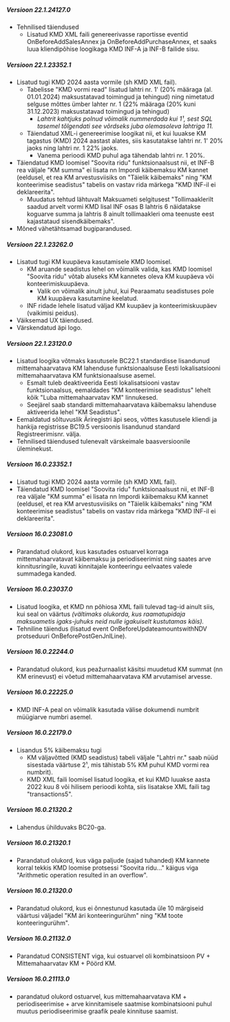 ---
---
##### Versioon 22.1.24127.0
- Tehnilised täiendused
  - Lisatud KMD XML faili genereerivasse raportisse eventid OnBeforeAddSalesAnnex ja OnBeforeAddPurchaseAnnex, et saaks luua kliendipõhise loogikaga KMD INF-A ja INF-B failide sisu.  

##### Versioon 22.1.23352.1
- Lisatud tugi KMD 2024 aasta vormile (sh KMD XML fail).
  - Tabelisse "KMD vormi read" lisatud lahtri nr. 1' (20% määraga (al. 01.01.2024) maksustatavad toimingud ja tehingud) ning nimetatud selguse mõttes ümber lahter nr. 1 (22% määraga (20% kuni 31.12.2023) maksustatavad toimingud ja tehingud)
    - _Lahtrit kahtjuks polnud võimalik nummerdada kui 1¹, sest SQL tasemel tõlgendati see võrdseks juba olemasoleva lahtriga 11._
  - Täiendatud XML-i genereerimise loogikat nii, et kui luuakse KM tagastus (KMD) 2024 aastast alates, siis kasutatakse lahtri nr. 1' 20% jaoks ning lahtri nr. 1 22% jaoks.
    - Vanema perioodi KMD puhul aga tähendab lahtri nr. 1 20%.
- Täiendatud KMD loomisel "Soovita ridu" funktsionaalsust nii, et INF-B rea väljale "KM summa" ei lisata nn Impordi käibemaksu KM kannet (eeldusel, et rea KM arvestusviisiks on "Täielik käibemaks" ning "KM konteerimise seadistus" tabelis on vastav rida märkega "KMD INF-il ei deklareerita".
  - Muudatus tehtud lähtuvalt Maksuameti selgitusest "Tollimaaklerilt saadud arvelt vormi KMD lisal INF osas B lahtris 6 näidatakse koguarve summa ja lahtris 8 ainult tollimaakleri oma teenuste eest kajastataud sisendkäibemaks".
- Mõned vähetähtsamad bugiparandused.  

##### Versioon 22.1.23262.0
- Lisatud tugi KM kuupäeva kasutamisele KMD loomisel.
  - KM aruande seadistus lehel on võimalik valida, kas KMD loomisel "Soovita ridu" võtab aluseks KM kannetes oleva KM kuupäeva või konteerimiskuupäeva.
    - Valik on võimalik ainult juhul, kui Pearaamatu seadistuses pole KM kuupäeva kasutamine keelatud.
  - INF ridade lehele lisatud väljad KM kuupäev ja konteerimiskuupäev (vaikimisi peidus).
- Väiksemad UX täiendused.
- Värskendatud äpi logo.  

##### Versioon 22.1.23120.0
- Lisatud loogika võtmaks kasutusele BC22.1 standardisse lisandunud mittemahaarvatava KM lahenduse funktsionaalsuse Eesti lokalisatsiooni mittemahaarvatava KM funktsionaalsuse asemel.
  - Esmalt tuleb deaktiveerida Eesti lokalisatsiooni vastav funktsionaalsus, eemaldades "KM konteerimise seadistus" lehelt kõik "Luba mittemahaarvatav KM" linnukesed.
  - Seejärel saab standardi mittemahaarvatava käibemaksu lahenduse aktiveerida lehel "KM Seadistus". 
- Eemaldatud sõltuvuslik Äriregistri äpi seos, võttes kasutusele kliendi ja hankija registrisse BC19.5 versioonis lisandunud standard Registreerimisnr. välja.
- Tehnilised täiendused tulenevalt värskeimale baasversioonile üleminekust.  

##### Versioon 16.0.23352.1
- Lisatud tugi KMD 2024 aasta vormile (sh KMD XML fail).
- Täiendatud KMD loomisel "Soovita ridu" funktsionaalsust nii, et INF-B rea väljale "KM summa" ei lisata nn Impordi käibemaksu KM kannet (eeldusel, et rea KM arvestusviisiks on "Täielik käibemaks" ning "KM konteerimise seadistus" tabelis on vastav rida märkega "KMD INF-il ei deklareerita".  

##### Versioon 16.0.23081.0
- Parandatud olukord, kus kasutades ostuarvel korraga mittemahaarvatavat käibemaksu ja periodiseerimist ning saates arve kinnitusringile, kuvati kinnitajale konteeringu eelvaates valede summadega kanded.

##### Versioon 16.0.23037.0
- Lisatud loogika, et KMD nn põhiosa XML faili tulevad tag-id ainult siis, kui seal on väärtus _(vältimaks olukorda, kus raamatupidaja maksuametis igaks-juhuks neid nulle igakuiselt kustutamas käis)._
- Tehniline täiendus (lisatud event OnBeforeUpdateamountswithNDV protseduuri OnBeforePostGenJnlLine).
  
##### Versioon 16.0.22244.0
- Parandatud olukord, kus peažurnaalist käsitsi muudetud KM summat (nn KM erinevust) ei võetud mittemahaarvatava KM arvutamisel arvesse.

##### Versioon 16.0.22225.0
- KMD INF-A peal on võimalik kasutada välise dokumendi numbrit müügiarve numbri asemel.
  
##### Versioon 16.0.22179.0
- Lisandus 5% käibemaksu tugi
  - KM väljavõtted (KMD seadistus) tabeli väljale "Lahtri nr." saab nüüd sisestada väärtuse 2¹, mis tähistab 5% KM puhul KMD vormi rea numbrit).
  - KMD XML faili loomisel lisatud loogika, et kui KMD luuakse aasta 2022 kuu 8 või hilisem perioodi kohta, siis lisatakse XML faili tag "transactions5".
  
##### Versioon 16.0.21320.2
- Lahendus ühilduvaks BC20-ga.
  
##### Versioon 16.0.21320.1
- Parandatud olukord, kus väga paljude (sajad tuhanded) KM kannete korral tekkis KMD loomise protsessi "Soovita ridu..." käigus viga "Arithmetic operation resulted in an overflow".
  
##### Versioon 16.0.21320.0
- Parandatud olukord, kus ei õnnestunud kasutada üle 10 märgiseid väärtusi väljadel "KM äri konteeringurühm" ning "KM toote konteeringurühm".
  
##### Versioon 16.0.21132.0
- Parandatud CONSISTENT viga, kui ostuarvel oli kombinatsioon PV + Mittemahaarvatav KM + Pöörd KM.
  
##### Versioon 16.0.21113.0
- parandatud olukord ostuarvel, kus mittemahaarvatava KM + periodiseerimise + arve kinnitamisele saatmise kombinatsiooni puhul muutus periodiseerimise graafik peale kinnituse saamist.
